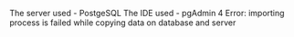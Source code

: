 The server used - PostgeSQL
The IDE used - pgAdmin 4
Error: importing process is failed while copying data on database and server
